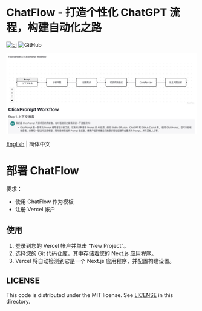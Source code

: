 # ChatFlow - 打造个性化 ChatGPT 流程，构建自动化之路

[![ci](https://github.com/prompt-engineering/chat-flow/actions/workflows/ci.yaml/badge.svg)](https://github.com/prompt-engineering/chat-flow/actions/workflows/ci.yaml)
![GitHub](https://img.shields.io/github/license/prompt-engineering/chat-flow)

![](docs/screenshot.jpeg)

[English](./README.md) | 简体中文

# 部署 ChatFlow

要求：

- 使用 ChatFlow 作为模板
- 注册 Vercel 帐户

## 使用

1. 登录到您的 Vercel 帐户并单击 “New Project”。
2. 选择您的 Git 代码仓库，其中存储着您的 Next.js 应用程序。
3. Vercel 将自动检测到它是一个 Next.js 应用程序，并配置构建设置。

## LICENSE

This code is distributed under the MIT license. See [LICENSE](./LICENSE) in this directory.
